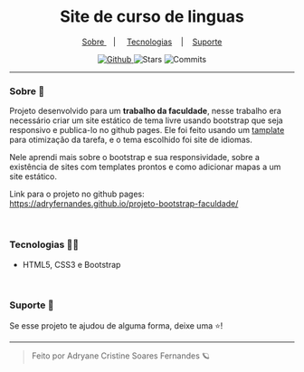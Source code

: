 <h1 align="center"> Site de curso de linguas </h1>

<p align="center">
  <a href="#sobre-"> Sobre </a> &nbsp;&nbsp;&nbsp;| &nbsp;&nbsp;&nbsp;
  <a href="#tecnologias-">Tecnologias</a> &nbsp;&nbsp;&nbsp;|&nbsp;&nbsp;&nbsp;
  <a href="#suporte-"> Suporte </a>
</p>

<p align="center">
  <a href="https://github.com/adryanefernandes" target="_blank">
    <img src="https://img.shields.io/static/v1?label=author&message=adryanefernandes&color=709831&labelColor=3b6300" alt="Github"> 
  </a>
  <img src="https://img.shields.io/github/stars/adryfernandes/projeto-bootstrap-faculdade?color=709831&labelColor=3b6300" alt="Stars">
  <img src="https://img.shields.io/github/last-commit/adryfernandes/projeto-bootstrap-faculdade?color=709831&labelColor=3b6300" alt="Commits">
</p>

<hr/>

### Sobre 📌
Projeto desenvolvido para um **trabalho da faculdade**, nesse trabalho era necessário criar um site estático de tema livre usando bootstrap que seja responsivo e publica-lo no github pages.
Ele foi feito usando um [tamplate](https://startbootstrap.com/template/business-frontpage) para otimização da tarefa, e o tema escolhido foi site de idiomas. 

Nele aprendi mais sobre o bootstrap e sua responsividade, sobre a existência de sites com templates prontos e como adicionar mapas a um site estático.

Link para o projeto no github pages: https://adryfernandes.github.io/projeto-bootstrap-faculdade/

<br/>

### Tecnologias 👩‍💻
- HTML5, CSS3 e Bootstrap

<br/>

### Suporte 🤝
Se esse projeto te ajudou de alguma forma, deixe uma ⭐️!

---
<blockquote>
    Feito por Adryane Cristine Soares Fernandes 🪐
</blockquote>
